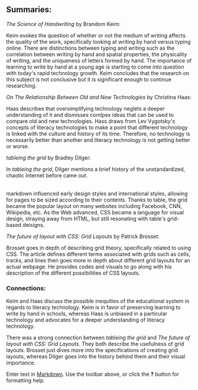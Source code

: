 ## Summaries:
_The Science of Handwriting_ by Brandom Keim:

Keim evokes the question of whether or not the medium of writing affects the quality of the work, specifically looking at writing by hand versus typing online. There are distinctions between typing and writing such as the correlation between writing by hand and spatial properties, the physicality of writing, and the uniqueness of letters formed by hand. The importance of learning to write by hand at a young age is starting to come into question with today's rapid technology growth. Keim concludes that the research on this subject is not conclusive but it is significant enough to continue researching.

_On The Relationship Between Old and New Technologies_ by Christina Haas:

Haas describes that oversimplifying technology neglets a deeper understanding of it and dismisses comlpex ideas that can be used to compare old and new technologies. Hass draws from Lev Vygotsky's concepts of literacy technologies to make a point that different technology is linked with the culture and history of its time. Therefore, no technology is necessarily better than another and literacy technology is not getting better or worse.

_tableing the grid_ by Bradley Dilger:

In _tableing the grid_, Dilger mentions a brief history of the unstandardized, chaotic Internet before <table> came out. <table> markdown influenced early design styles and international styles, allowing for pages to be sized according to their contents. Thanks to table, the grid became the popular layout on many websites including Facebook, CNN, Wikipedia, etc. As the Web advanced, CSS became a language for visual design, straying away from HTML, but still resonating with table's grid-based deisigns.  

_The future of layout with CSS: Grid Layouts_ by Patrick Brosset:

Brosset goes in depth of describing grid theory, specifically related to using CSS. The article defines different terms associated with grids such as cells, tracks, and lines then goes more in depth about different grid layouts for an actual webpage. He provides codes and visuals to go along with his description of the different possibilities of CSS layouts. 

### Connections:
Keim and Haas discuss the possible inequities of the educational system in regards to literacy technology. Keim is in favor of preserving learning to write by hand in schools, whereas Haas is unbiased in a particular technology and advocates for a deeper understanding of literacy technology. 

There was a strong connection between _tableing the grid_ and _The future of layout with CSS: Grid Layouts_. They both describe the usefulness of grid layouts. Brosset just dives more into the specifications of creating grid layouts, whereas Dilger goes into the history behind them and their visual importance. 

Enter text in [Markdown](http://daringfireball.net/projects/markdown/). Use the toolbar above, or click the **?** button for formatting help.
